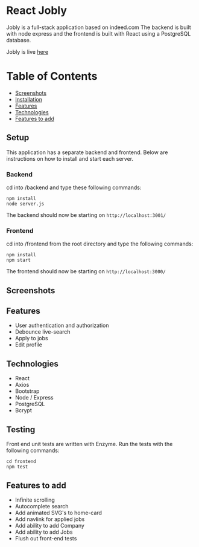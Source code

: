 # React Jobly

Jobly is a full-stack application based on indeed.com 
The backend is built with node express and the frontend is built with React using a PostgreSQL database.

Jobly is live [here](https://jobly-app-frontend.herokuapp.com/)

# Table of Contents
- [Screenshots](#screenshots)
- [Installation](#installation)
- [Features](#features)
- [Technologies](#technologies)
- [Features to add](#features-to-add)

## Setup

This application has a separate backend and frontend. Below are instructions on how to install and start each server.
### Backend
cd into /backend and type these following commands:

```
npm install
node server.js
```
The backend should now be starting on `http://localhost:3001/`

### Frontend
cd into /frontend from the root directory and type the following commands:

```
npm install
npm start
```
The frontend should now be starting on `http://localhost:3000/`

## Screenshots

<!-- ![Alt text](/frontend/public/images/jobly-home.png?raw=true "Home")
![Alt text](/frontend/public/images/jobly-companies.png?raw=true "Companies")
![Alt text](/frontend/public/images/jobly-company.png?raw=true "Single company and its' jobs")
![Alt text](/frontend/public/images/jobly-jobs.png?raw=true "Jobs")
![Alt text](/frontend/public/images/jobly-jobs-filtered.png?raw=true "Jobs filtered by salary and text simultaneously") -->


## Features

- User authentication and authorization
- Debounce live-search
- Apply to jobs
- Edit profile

## Technologies

- React
- Axios
- Bootstrap
- Node / Express 
- PostgreSQL
- Bcrypt

## Testing 

Front end unit tests are written with Enzyme. Run the tests with the following commands: 

```
cd frontend
npm test
```

## Features to add

- Infinite scrolling
- Autocomplete search
- Add animated SVG's to home-card
- Add navlink for applied jobs
- Add ability to add Company
- Add ability to add Jobs
- Flush out front-end tests
